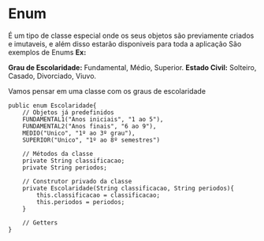 # Enum

É um tipo de classe especial onde os seus objetos são previamente criados e imutaveis, e além disso estarão disponiveis para toda a aplicação
São exemplos de Enums
**Ex:**

**Grau de Escolaridade:** Fundamental, Médio, Superior.
**Estado Civil:** Solteiro, Casado, Divorciado, Viuvo.

Vamos pensar em uma classe com os graus de escolaridade

	public enum Escolaridade{
		// Objetos já predefinidos
		FUNDAMENTAL1("Anos iniciais", "1 ao 5"),
		FUNDAMENTAL2("Anos finais", "6 ao 9"),
		MEDIO("Unico", "1º ao 3º grau"),
		SUPERIOR("Unico", "1º ao 8º semestres")
		
		// Métodos da classe
		private String classificacao;
		private String periodos;
		
		// Construtor privado da classe
		private Escolaridade(String classificacao, String periodos){
			this.classificacao = classificacao;
			this.periodos = periodos;
		}
		
		// Getters
	}